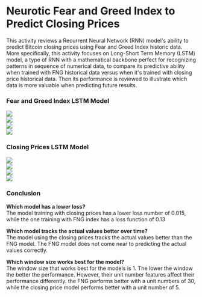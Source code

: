 # Neurotic Fear and Greed Index to Predict Closing Prices
This activity reviews a Recurrent Neural Network (RNN) model's ability to predict Bitcoin closing prices using Fear and Greed Index historic data. More specifically, this activity focuses on Long-Short Term Memory (LSTM) model, a type of RNN with a mathematical backbone perfect for recognizing patterns in sequence of numerical data, to compare its predictive ability when trained with FNG historical data versus when it's trained with closing price historical data. Then its performance is reviewed to illustrate which data is more valuable when predicting future results.


### Fear and Greed Index LSTM Model
![](../Images/FNGloss.jpg)
<br/>
![](../Images/FNGParam.jpg)
<br/>
![](../Images/FNGtable.jpg)
<br/>
![](../Images/FNGat5.jpg)


### Closing Prices LSTM Model
![](../Images/CLSloss.jpg)
<br/>
![](../Images/CLSparam.jpg)
<br/>
![](../Images/CLStable.jpg)
<br/>
![](../Images/CLSat5.jpg)

### Conclusion
**Which model has a lower loss?**<br/>
The model training with closing prices has a lower loss number of 0.015, while the one training with FNG index has a loss function of 0.13

**Which model tracks the actual values better over time?**<br/>
The model using the closing prices tracks the actual values better than the FNG model. The FNG model does not come near to predicting the actual values correctly.

**Which window size works best for the model?**<br/>
The window size that works best for the models is 1. The lower the window the better the performance. However, their unit number features affect their performance differently. the FNG performs better with a unit numbers of 30, while the closing price model performs better with a unit number of 5.
